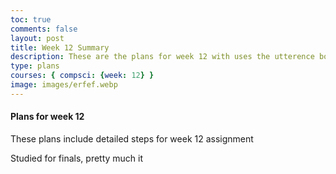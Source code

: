 ```yaml
---
toc: true
comments: false
layout: post
title: Week 12 Summary
description: These are the plans for week 12 with uses the utterence bot
type: plans
courses: { compsci: {week: 12} }
image: images/erfef.webp
---
```



#### Plans for week 12
These plans include detailed steps for week 12 assignment

Studied for finals, pretty much it


